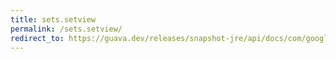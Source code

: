 ```yaml
---
title: sets.setview
permalink: /sets.setview/
redirect_to: https://guava.dev/releases/snapshot-jre/api/docs/com/google/common/collect/Sets.SetView.html
---
```

